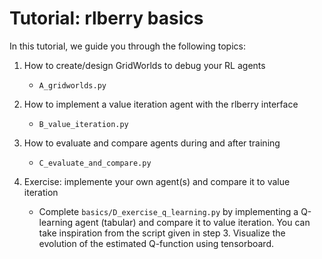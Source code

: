# Tutorial: rlberry basics

In this tutorial, we guide you through the following topics:

1. How to create/design GridWorlds to debug your RL agents
    * `A_gridworlds.py`

2. How to implement a value iteration agent with the rlberry interface
    * `B_value_iteration.py`

3. How to evaluate and compare agents during and after training
    * `C_evaluate_and_compare.py`

4. Exercise: implemente your own agent(s) and compare it to value iteration
    * Complete `basics/D_exercise_q_learning.py` by implementing a Q-learning agent (tabular) and compare it to value iteration. You can take inspiration from the script given in step 3. Visualize the evolution of the estimated Q-function using tensorboard.

